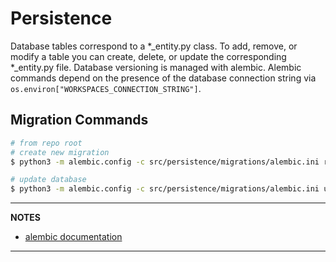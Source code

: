 # Persistence
Database tables correspond to a *_entity.py class. To add, remove, or modify a table you can create, delete, or update the corresponding *_entity.py file. Database versioning is managed with alembic. Alembic commands depend on the presence of the database connection string via `os.environ["WORKSPACES_CONNECTION_STRING"]`.

## Migration Commands
```bash
# from repo root
# create new migration
$ python3 -m alembic.config -c src/persistence/migrations/alembic.ini revision --autogenerate -m "comment for revision"

# update database
$ python3 -m alembic.config -c src/persistence/migrations/alembic.ini upgrade head

```

---
**NOTES**

- [alembic documentation](https://alembic.sqlalchemy.org/en/latest/)

---